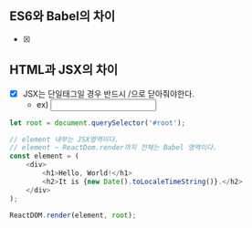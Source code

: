 ## ES6와 Babel의 차이
- [x] 

## HTML과 JSX의 차이
- [x] JSX는 단일태그일 경우 반드시 /으로 닫아줘야한다.
  - ex) <input />
```javascript
let root = document.querySelector('#root');

// element 내부는 JSX영역이다.
// element ~ ReactDom.render까지 전체는 Babel 영역이다.
const element = (
    <div>
        <h1>Hello, World!</h1>
        <h2>It is {new Date().toLocaleTimeString()}.</h2>
    </div>
);

ReactDOM.render(element, root);
```
